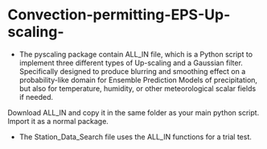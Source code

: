 # Convection-permitting-EPS-Up-scaling-
- The pyscaling package contain ALL_IN file, which is a Python script to implement three different types of Up-scaling and a Gaussian filter.
Specifically designed to produce blurring and smoothing effect on a probability-like domain for Ensemble Prediction Models of precipitation, but also for temperature, humidity, or other meteorological scalar fields if needed.

Download ALL_IN and copy it in the same folder as your main python script. Import it as a normal package.

- The Station_Data_Search file uses the ALL_IN functions for a trial test. 
